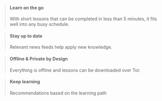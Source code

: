 > #### Learn on the go
> With short lessons that can be completed in less than 5 minutes, it fits well into any busy schedule.

> #### Stay up to date
> Relevant news feeds help apply new knowledge.

> #### Offline & Private by Design
> Everything is offline and lessons can be downloaded over Tor.

> #### Keep learning
> Recommendations based on the learning path

